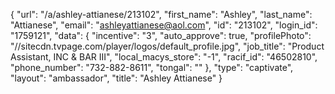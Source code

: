 {
    "url": "\/a\/ashley-attianese\/213102",
    "first_name": "Ashley",
    "last_name": "Attianese",
    "email": "ashleyattianese@aol.com",
    "id": "213102",
    "login_id": "1759121",
    "data": {
        "incentive": "3",
        "auto_approve": true,
        "profilePhoto": "\/\/sitecdn.tvpage.com\/player\/logos\/default_profile.jpg",
        "job_title": "Product Assistant, INC & BAR III",
        "local_macys_store": "-1",
        "racif_id": "46502810",
        "phone_number": "732-882-8611",
        "tongal": ""
    },
    "type": "captivate",
    "layout": "ambassador",
    "title": "Ashley Attianese"
}